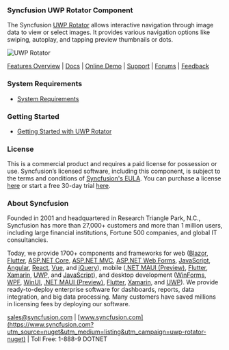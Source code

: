 ### Syncfusion UWP Rotator Component
The Syncfusion [UWP Rotator](https://www.syncfusion.com/uwp-ui-controls/Rotator?utm_source=nuget&utm_medium=listing&utm_campaign=uwp-rotator-nuget) allows interactive navigation through image data to view or select images. It provides various navigation options like swiping, autoplay, and tapping preview thumbnails or dots.

![UWP Rotator](https://cdn.syncfusion.com/nuget-readme/uwp/uwp_rotator.png)

[Features Overview](https://www.syncfusion.com/uwp-ui-controls/Rotator?utm_source=nuget&utm_medium=listing&utm_campaign=uwp-rotator-nuget) | [Docs](https://help.syncfusion.com/uwp/rotator/getting-started?utm_source=nuget&utm_medium=listing&utm_campaign=uwp-rotator-nuget?utm_source=nuget&utm_medium=listing&utm_campaign=uwp-rotator-nuget) | [Online Demo](https://github.com/syncfusion/uwp-demos?utm_source=nuget&utm_medium=listing&utm_campaign=uwp-rotator-nuget) | [Support](https://www.syncfusion.com/support/directtrac/incidents/newincident?utm_source=nuget&utm_medium=listing&utm_campaign=uwp-rotator-nuget) | [Forums](https://www.syncfusion.com/forums/uwp?utm_source=nuget&utm_medium=listing&utm_campaign=uwp-rotator-nuget) | [Feedback](https://www.syncfusion.com/feedback/uwp?utm_source=nuget&utm_medium=listing&utm_campaign=uwp-rotator-nuget)

### System Requirements

* [System Requirements](https://help.syncfusion.com/uwp/installation-and-upgrade/system-requirements?utm_source=nuget&utm_medium=listing&utm_campaign=uwp-rotator-nuget)

### Getting Started

* [Getting Started with UWP Rotator](https://help.syncfusion.com/uwp/rotator/getting-started?utm_source=nuget&utm_medium=listing&utm_campaign=uwp-rotator-nuget?utm_source=nuget&utm_medium=listing&utm_campaign=uwp-rotator-nuget)

### License

This is a commercial product and requires a paid license for possession or use. Syncfusion’s licensed software, including this component, is subject to the terms and conditions of [Syncfusion's EULA](https://www.syncfusion.com/eula/es/?utm_source=nuget&utm_medium=listing&utm_campaign=uwp-rotator-nuget). You can purchase a license [here](https://www.syncfusion.com/sales/products?utm_source=nuget&utm_medium=listing&utm_campaign=uwp-rotator-nuget) or start a free 30-day trial [here](https://www.syncfusion.com/account/manage-trials/start-trials?utm_source=nuget&utm_medium=listing&utm_campaign=uwp-rotator-nuget).

### About Syncfusion

Founded in 2001 and headquartered in Research Triangle Park, N.C., Syncfusion has more than 27,000+ customers and more than 1 million users, including large financial institutions, Fortune 500 companies, and global IT consultancies.
 
Today, we provide 1700+ components and frameworks for web ([Blazor](https://www.syncfusion.com/blazor-components?utm_source=nuget&utm_medium=listing&utm_campaign=uwp-rotator-nuget), [Flutter](https://www.syncfusion.com/flutter-widgets?utm_source=nuget&utm_medium=listing&utm_campaign=uwp-rotator-nuget), [ASP.NET Core](https://www.syncfusion.com/aspnet-core-ui-controls?utm_source=nuget&utm_medium=listing&utm_campaign=uwp-rotator-nuget), [ASP.NET MVC](https://www.syncfusion.com/aspnet-mvc-ui-controls?utm_source=nuget&utm_medium=listing&utm_campaign=uwp-rotator-nuget), [ASP.NET Web Forms](https://www.syncfusion.com/jquery/aspnet-webforms-ui-controls?utm_source=nuget&utm_medium=listing&utm_campaign=uwp-rotator-nuget), [JavaScript](https://www.syncfusion.com/javascript-ui-controls?utm_source=nuget&utm_medium=listing&utm_campaign=uwp-rotator-nuget), [Angular](https://www.syncfusion.com/angular-ui-components?utm_source=nuget&utm_medium=listing&utm_campaign=uwp-rotator-nuget), [React](https://www.syncfusion.com/react-ui-components?utm_source=nuget&utm_medium=listing&utm_campaign=uwp-rotator-nuget), [Vue](https://www.syncfusion.com/vue-ui-components?utm_source=nuget&utm_medium=listing&utm_campaign=uwp-rotator-nuget), and [jQuery](https://www.syncfusion.com/jquery-ui-widgets?utm_source=nuget&utm_medium=listing&utm_campaign=uwp-rotator-nuget)), mobile ([.NET MAUI (Preview)](https://www.syncfusion.com/maui-controls?utm_source=nuget&utm_medium=listing&utm_campaign=uwp-rotator-nuget), [Flutter](https://www.syncfusion.com/flutter-widgets?utm_source=nuget&utm_medium=listing&utm_campaign=uwp-rotator-nuget), [Xamarin](https://www.syncfusion.com/xamarin-ui-controls?utm_source=nuget&utm_medium=listing&utm_campaign=uwp-rotator-nuget), [UWP](https://www.syncfusion.com/uwp-ui-controls?utm_source=nuget&utm_medium=listing&utm_campaign=uwp-rotator-nuget), and [JavaScript](https://www.syncfusion.com/javascript-ui-controls?utm_source=nuget&utm_medium=listing&utm_campaign=uwp-rotator-nuget)), and desktop development ([WinForms](https://www.syncfusion.com/winforms-ui-controls?utm_source=nuget&utm_medium=listing&utm_campaign=uwp-rotator-nuget), [WPF](https://www.syncfusion.com/wpf-controls?utm_source=nuget&utm_medium=listing&utm_campaign=uwp-rotator-nuget), [WinUI](https://www.syncfusion.com/winui-controls?utm_source=nuget&utm_medium=listing&utm_campaign=uwp-rotator-nuget), [.NET MAUI (Preview)](https://www.syncfusion.com/maui-controls?utm_source=nuget&utm_medium=listing&utm_campaign=uwp-rotator-nuget), [Flutter](https://www.syncfusion.com/flutter-widgets?utm_source=nuget&utm_medium=listing&utm_campaign=uwp-rotator-nuget), [Xamarin](https://www.syncfusion.com/xamarin-ui-controls?utm_source=nuget&utm_medium=listing&utm_campaign=uwp-rotator-nuget), and [UWP](https://www.syncfusion.com/uwp-ui-controls?utm_source=nuget&utm_medium=listing&utm_campaign=uwp-rotator-nuget)). We provide ready-to-deploy enterprise software for dashboards, reports, data integration, and big data processing. Many customers have saved millions in licensing fees by deploying our software.

[sales@syncfusion.com](mailto:sales@syncfusion.com?Subject=Syncfusion%20UWP%20Rotator-%20NuGet) | [www.syncfusion.com](https://www.syncfusion.com?utm_source=nuget&utm_medium=listing&utm_campaign=uwp-rotator-nuget) | Toll Free: 1-888-9 DOTNET


